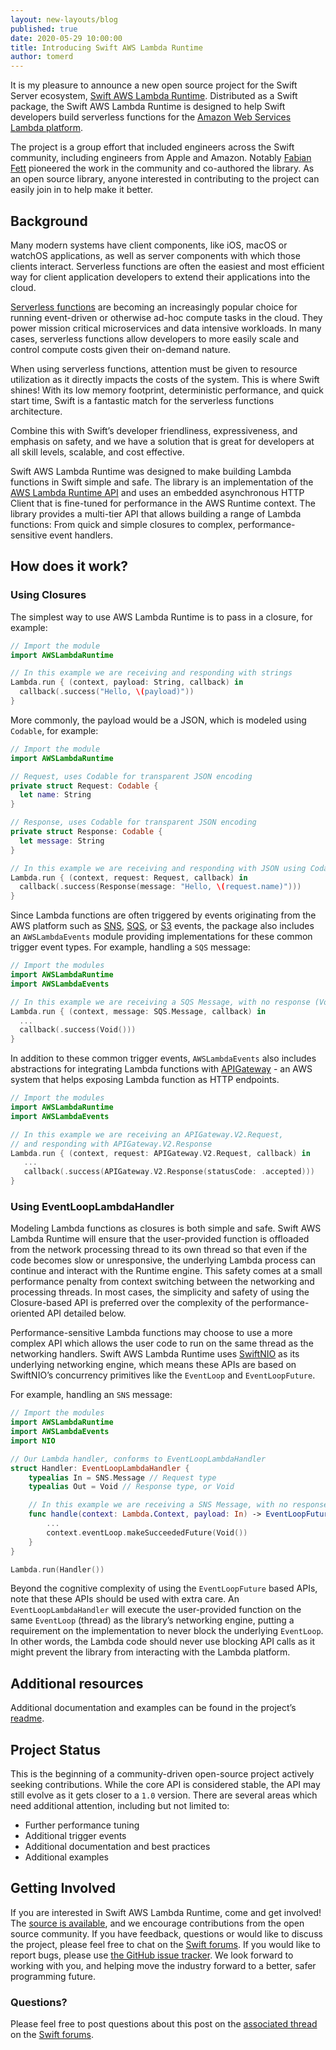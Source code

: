 ```yaml
---
layout: new-layouts/blog
published: true
date: 2020-05-29 10:00:00
title: Introducing Swift AWS Lambda Runtime
author: tomerd
---
```


It is my pleasure to announce a new open source project for the Swift Server ecosystem, [Swift AWS Lambda Runtime](https://github.com/swift-server/swift-aws-lambda-runtime/). Distributed as a Swift package, the Swift AWS Lambda Runtime is designed to help Swift developers build serverless functions for the [Amazon Web Services Lambda platform](https://aws.amazon.com/lambda/).

The project is a group effort that included engineers across the Swift community, including engineers from Apple and Amazon. Notably [Fabian Fett](https://github.com/fabianfett) pioneered the work in the community and co-authored the library. As an open source library, anyone interested in contributing to the project can easily join in to help make it better.


## Background

Many modern systems have client components, like iOS, macOS or watchOS applications, as well as server components with which those clients interact. Serverless functions are often the easiest and most efficient way for client application developers to extend their applications into the cloud.

[Serverless functions](https://en.wikipedia.org/wiki/Serverless_computing) are becoming an increasingly popular choice for running event-driven or otherwise ad-hoc compute tasks in the cloud. They power mission critical microservices and data intensive workloads. In many cases, serverless functions allow developers to more easily scale and control compute costs given their on-demand nature.

When using serverless functions, attention must be given to resource utilization as it directly impacts the costs of the system. This is where Swift shines! With its low memory footprint, deterministic performance, and quick start time, Swift is a fantastic match for the serverless functions architecture.

Combine this with Swift’s developer friendliness, expressiveness, and emphasis on safety, and we have a solution that is great for developers at all skill levels, scalable, and cost effective.

Swift AWS Lambda Runtime was designed to make building Lambda functions in Swift simple and safe. The library is an implementation of the [AWS Lambda Runtime API](https://docs.aws.amazon.com/lambda/latest/dg/runtimes-custom.html) and uses an embedded asynchronous HTTP Client that is fine-tuned for performance in the AWS Runtime context. The library provides a multi-tier API that allows building a range of Lambda functions: From quick and simple closures to complex, performance-sensitive event handlers.


## How does it work?

### Using Closures

The simplest way to use AWS Lambda Runtime is to pass in a closure, for example:

~~~swift
// Import the module
import AWSLambdaRuntime

// In this example we are receiving and responding with strings
Lambda.run { (context, payload: String, callback) in
  callback(.success("Hello, \(payload)"))
}
~~~


More commonly, the payload would be a JSON, which is modeled using `Codable`, for example:

~~~swift
// Import the module
import AWSLambdaRuntime

// Request, uses Codable for transparent JSON encoding
private struct Request: Codable {
  let name: String
}

// Response, uses Codable for transparent JSON encoding
private struct Response: Codable {
  let message: String
}

// In this example we are receiving and responding with JSON using Codable
Lambda.run { (context, request: Request, callback) in
  callback(.success(Response(message: "Hello, \(request.name)")))
}
~~~


Since Lambda functions are often triggered by events originating from the AWS platform such as [SNS](https://aws.amazon.com/sns/), [SQS](https://aws.amazon.com/sqs), or [S3](https://aws.amazon.com/s3) events,  the package also includes an `AWSLambdaEvents` module providing implementations for these common trigger event types. For example, handling a `SQS` message:

~~~swift
// Import the modules
import AWSLambdaRuntime
import AWSLambdaEvents

// In this example we are receiving a SQS Message, with no response (Void)
Lambda.run { (context, message: SQS.Message, callback) in
  ...
  callback(.success(Void()))
}
~~~


In addition to these common trigger events, `AWSLambdaEvents` also includes abstractions for integrating Lambda functions with [APIGateway](https://aws.amazon.com/api-gateway/) - an AWS system that helps exposing Lambda function as HTTP endpoints.

~~~swift
// Import the modules
import AWSLambdaRuntime
import AWSLambdaEvents

// In this example we are receiving an APIGateway.V2.Request,
// and responding with APIGateway.V2.Response
Lambda.run { (context, request: APIGateway.V2.Request, callback) in
   ...
   callback(.success(APIGateway.V2.Response(statusCode: .accepted)))
}
~~~

### Using EventLoopLambdaHandler

Modeling Lambda functions as closures is both simple and safe. Swift AWS Lambda Runtime will ensure that the user-provided function is offloaded from the network processing thread to its own thread so that even if the code becomes slow or unresponsive, the underlying Lambda process can continue and interact with the Runtime engine. This safety comes at a small performance penalty from context switching between the networking and processing threads. In most cases, the simplicity and safety of using the Closure-based API is preferred over the complexity of the performance-oriented API detailed below.

Performance-sensitive Lambda functions may choose to use a more complex API which allows the user code to run on the same thread as the networking handlers. Swift AWS Lambda Runtime uses [SwiftNIO](https://www.github.com/apple/swift-nio) as its underlying networking engine, which means these APIs are based on SwiftNIO’s concurrency primitives like the `EventLoop` and `EventLoopFuture`.

For example, handling an `SNS` message:

~~~swift
// Import the modules
import AWSLambdaRuntime
import AWSLambdaEvents
import NIO

// Our Lambda handler, conforms to EventLoopLambdaHandler
struct Handler: EventLoopLambdaHandler {
    typealias In = SNS.Message // Request type
    typealias Out = Void // Response type, or Void

    // In this example we are receiving a SNS Message, with no response (Void)
    func handle(context: Lambda.Context, payload: In) -> EventLoopFuture<Out> {
        ...
        context.eventLoop.makeSucceededFuture(Void())
    }
}

Lambda.run(Handler())
~~~


Beyond the cognitive complexity of using the `EventLoopFuture` based APIs, note that these APIs should be used with extra care. An `EventLoopLambdaHandler` will execute the user-provided function on the same `EventLoop` (thread) as the library’s networking engine, putting a requirement on the implementation to never block the underlying  `EventLoop`. In other words, the Lambda code should never use blocking API calls as it might prevent the library from interacting with the Lambda platform.


## Additional resources

Additional documentation and examples can be found in the project’s [readme](https://github.com/swift-server/swift-aws-lambda-runtime).

## Project Status

This is the beginning of a community-driven open-source project actively seeking contributions.
While the core API is considered stable, the API may still evolve as it gets closer to a `1.0` version.
There are several areas which need additional attention, including but not limited to:

* Further performance tuning
* Additional trigger events
* Additional documentation and best practices
* Additional examples

## Getting Involved

If you are interested in Swift AWS Lambda Runtime, come and get involved! The [source is available](https://github.com/swift-server/swift-aws-lambda-runtime), and we encourage contributions from the open source community. If you have feedback, questions or would like to discuss the project, please feel free to chat on the [Swift forums](https://forums.swift.org/c/server). If you would like to report bugs, please use [the GitHub issue tracker](https://github.com/swift-server/swift-aws-lambda-runtime/issues). We look forward to working with you, and helping move the industry forward to a better, safer programming future.

### Questions?

Please feel free to post questions about this post on the [associated thread](https://forums.swift.org/t/announcing-swift-aws-lambda-runtime/37009) on the [Swift forums](https://forums.swift.org).

